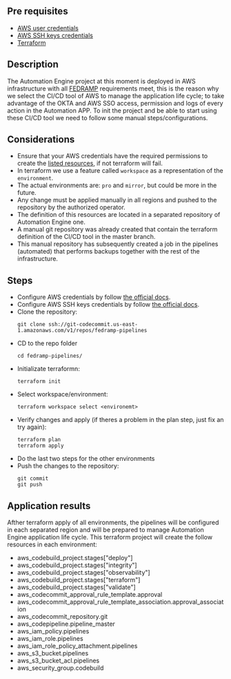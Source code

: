 ## Pre requisites
- [AWS user credentials](https://docs.aws.amazon.com/cli/latest/userguide/cli-configure-quickstart.html)
- [AWS SSH keys credentials](https://docs.aws.amazon.com/codecommit/latest/userguide/setting-up-ssh-unixes.html)
- [Terraform](https://www.terraform.io/)

## Description
The Automation Engine project at this moment is deployed in AWS infrastructure with all [FEDRAMP](https://www.fedramp.gov/)
requirements meet, this is the reason why we select the CI/CD tool of AWS to manage the application life cycle; to take advantage of the
OKTA and AWS SSO access, permission and logs of every action in the Automation APP.
To init the project and be able to start using these CI/CD tool we need to follow some manual steps/configurations. 


## Considerations
- Ensure that your AWS credentials have the required permissions to create the [listed resources](#application-results), if not terraform will fail.
- In terraform we use a feature called `workspace` as a representation of the `environment`.
- The actual environments are: `pro` and `mirror`, but could be more in the future.
- Any change must be applied manually in all regions and pushed to the repository by the authorized operator.
- The definition of this resources are located in a separated repository of Automation Engine one.
- A manual git repository was already created that contain the terraform definition of the CI/CD tool in the master branch.
- This manual repository has subsequently created a job in the pipelines (automated) that performs backups together with the rest of the infrastructure.


## Steps
- Configure AWS credentials by follow [the official docs](https://docs.aws.amazon.com/cli/latest/userguide/cli-configure-quickstart.html).
- Configure AWS SSH keys credentials by follow [the official docs](https://docs.aws.amazon.com/codecommit/latest/userguide/setting-up-ssh-unixes.html).
- Clone the repository: 
  ```
  git clone ssh://git-codecommit.us-east-1.amazonaws.com/v1/repos/fedramp-pipelines
  ```
- CD to the repo folder
  ```
  cd fedramp-pipelines/
  ```
- Initializate terraformn:
  ```
  terraform init
  ```
- Select workspace/environment:
  ```
  terraform workspace select <environemt>
  ```
- Verify changes and apply (if theres a problem in the plan step, just fix an try again):
  ```
  terraform plan
  terraform apply
  ```
- Do the last two steps for the other environments
- Push the changes to the repository:
  ```
  git commit
  git push
  ```

## Application results
Afther terraform apply of all environments, the pipelines will be configured in each separated region and will be prepared to manage
Automation Engine application life cycle.
This terraform project will create the follow resources in each environment:

- aws_codebuild_project.stages["deploy"]
- aws_codebuild_project.stages["integrity"]
- aws_codebuild_project.stages["observability"]
- aws_codebuild_project.stages["terraform"]
- aws_codebuild_project.stages["validate"]
- aws_codecommit_approval_rule_template.approval
- aws_codecommit_approval_rule_template_association.approval_association
- aws_codecommit_repository.git
- aws_codepipeline.pipeline_master
- aws_iam_policy.pipelines
- aws_iam_role.pipelines
- aws_iam_role_policy_attachment.pipelines
- aws_s3_bucket.pipelines
- aws_s3_bucket_acl.pipelines
- aws_security_group.codebuild
